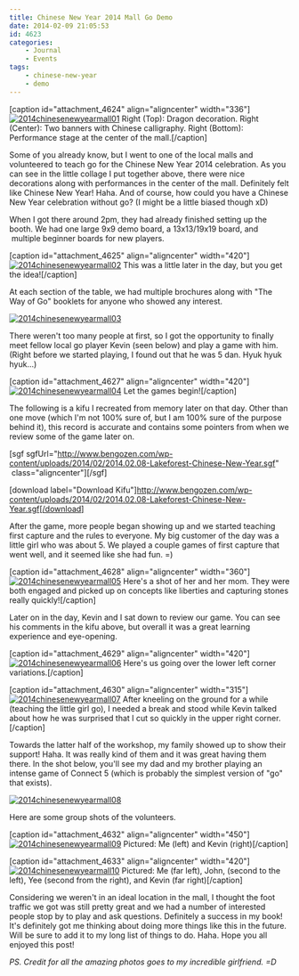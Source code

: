 ```yaml
---
title: Chinese New Year 2014 Mall Go Demo
date: 2014-02-09 21:05:53
id: 4623
categories:
	- Journal
	- Events
tags:
	- chinese-new-year
	- demo
---
```


[caption id="attachment_4624" align="aligncenter" width="336"][![2014chinesenewyearmall01](http://www.bengozen.com/wp-content/uploads/2014/02/2014chinesenewyearmall01.jpg)](http://www.bengozen.com/wp-content/uploads/2014/02/2014chinesenewyearmall01.jpg) Right (Top): Dragon decoration. Right (Center): Two banners with Chinese calligraphy. Right (Bottom): Performance stage at the center of the mall.[/caption]

Some of you already know, but I went to one of the local malls and volunteered to teach go for the Chinese New Year 2014 celebration. As you can see in the little collage I put together above, there were nice decorations along with performances in the center of the mall. Definitely felt like Chinese New Year! Haha. And of course, how could you have a Chinese New Year celebration without go? (I might be a little biased though xD)

<!--more-->

When I got there around 2pm, they had already finished setting up the booth. We had one large 9x9 demo board, a 13x13/19x19 board, and  multiple beginner boards for new players.

[caption id="attachment_4625" align="aligncenter" width="420"][![2014chinesenewyearmall02](http://www.bengozen.com/wp-content/uploads/2014/02/2014chinesenewyearmall02.jpg)](http://www.bengozen.com/wp-content/uploads/2014/02/2014chinesenewyearmall02.jpg) This was a little later in the day, but you get the idea![/caption]

At each section of the table, we had multiple brochures along with "The Way of Go" booklets for anyone who showed any interest.

[![2014chinesenewyearmall03](http://www.bengozen.com/wp-content/uploads/2014/02/2014chinesenewyearmall03.jpg)](http://www.bengozen.com/wp-content/uploads/2014/02/2014chinesenewyearmall03.jpg)

There weren't too many people at first, so I got the opportunity to finally meet fellow local go player Kevin (seen below) and play a game with him. (Right before we started playing, I found out that he was 5 dan. Hyuk hyuk hyuk...)

[caption id="attachment_4627" align="aligncenter" width="420"][![2014chinesenewyearmall04](http://www.bengozen.com/wp-content/uploads/2014/02/2014chinesenewyearmall04.jpg)](http://www.bengozen.com/wp-content/uploads/2014/02/2014chinesenewyearmall04.jpg) Let the games begin![/caption]

The following is a kifu I recreated from memory later on that day. Other than one move (which I'm not 100% sure of, but I am 100% sure of the purpose behind it), this record is accurate and contains some pointers from when we review some of the game later on.[
](http://www.bengozen.com/wp-content/uploads/2014/02/2014.02.08-Lakeforest-Chinese-New-Year.sgf)

[sgf sgfUrl="http://www.bengozen.com/wp-content/uploads/2014/02/2014.02.08-Lakeforest-Chinese-New-Year.sgf"  class="aligncenter"][/sgf]

[download label="Download Kifu"]http://www.bengozen.com/wp-content/uploads/2014/02/2014.02.08-Lakeforest-Chinese-New-Year.sgf[/download]

After the game, more people began showing up and we started teaching first capture and the rules to everyone. My big customer of the day was a little girl who was about 5\. We played a couple games of first capture that went well, and it seemed like she had fun. =)

[caption id="attachment_4628" align="aligncenter" width="360"][![2014chinesenewyearmall05](http://www.bengozen.com/wp-content/uploads/2014/02/2014chinesenewyearmall05.jpg)](http://www.bengozen.com/wp-content/uploads/2014/02/2014chinesenewyearmall05.jpg) Here's a shot of her and her mom. They were both engaged and picked up on concepts like liberties and capturing stones really quickly![/caption]

Later on in the day, Kevin and I sat down to review our game. You can see his comments in the kifu above, but overall it was a great learning experience and eye-opening.

[caption id="attachment_4629" align="aligncenter" width="420"][![2014chinesenewyearmall06](http://www.bengozen.com/wp-content/uploads/2014/02/2014chinesenewyearmall06.jpg)](http://www.bengozen.com/wp-content/uploads/2014/02/2014chinesenewyearmall06.jpg) Here's us going over the lower left corner variations.[/caption]

[caption id="attachment_4630" align="aligncenter" width="315"][![2014chinesenewyearmall07](http://www.bengozen.com/wp-content/uploads/2014/02/2014chinesenewyearmall07.jpg)](http://www.bengozen.com/wp-content/uploads/2014/02/2014chinesenewyearmall07.jpg) After kneeling on the ground for a while (teaching the little girl go), I needed a break and stood while Kevin talked about how he was surprised that I cut so quickly in the upper right corner.[/caption]

Towards the latter half of the workshop, my family showed up to show their support! Haha. It was really kind of them and it was great having them there. In the shot below, you'll see my dad and my brother playing an intense game of Connect 5 (which is probably the simplest version of "go" that exists).

[![2014chinesenewyearmall08](http://www.bengozen.com/wp-content/uploads/2014/02/2014chinesenewyearmall08.jpg)](http://www.bengozen.com/wp-content/uploads/2014/02/2014chinesenewyearmall08.jpg)

Here are some group shots of the volunteers.

[caption id="attachment_4632" align="aligncenter" width="450"][![2014chinesenewyearmall09](http://www.bengozen.com/wp-content/uploads/2014/02/2014chinesenewyearmall09.jpg)](http://www.bengozen.com/wp-content/uploads/2014/02/2014chinesenewyearmall09.jpg) Pictured: Me (left) and Kevin (right)[/caption]

[caption id="attachment_4633" align="aligncenter" width="420"][![2014chinesenewyearmall10](http://www.bengozen.com/wp-content/uploads/2014/02/2014chinesenewyearmall10.jpg)](http://www.bengozen.com/wp-content/uploads/2014/02/2014chinesenewyearmall10.jpg) Pictured: Me (far left), John, (second to the left), Yee (second from the right), and Kevin (far right)[/caption]

Considering we weren't in an ideal location in the mall, I thought the foot traffic we got was still pretty great and we had a number of interested people stop by to play and ask questions. Definitely a success in my book! It's definitely got me thinking about doing more things like this in the future. Will be sure to add it to my long list of things to do. Haha. Hope you all enjoyed this post!

_PS. Credit for all the amazing photos goes to my incredible girlfriend. =D_